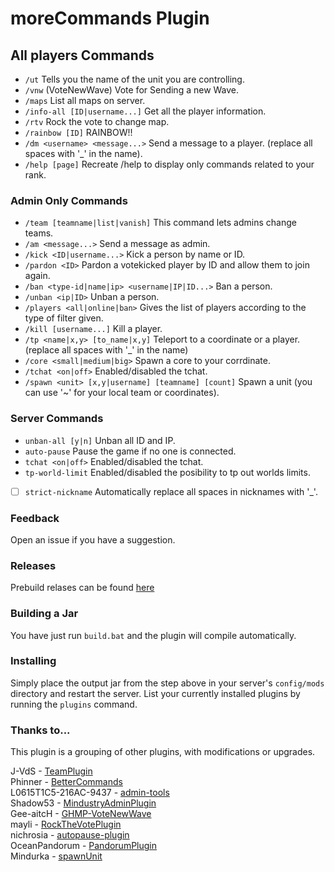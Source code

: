 # moreCommands Plugin

## All players Commands
* `/ut` Tells you the name of the unit you are controlling.
* `/vnw` (VoteNewWave) Vote for Sending a new Wave.
* `/maps` List all maps on server.
* `/info-all [ID|username...]` Get all the player information.
* `/rtv` Rock the vote to change map.
* `/rainbow [ID]` RAINBOW!!
* `/dm <username> <message...>` Send a message to a player. (replace all spaces with '_' in the name).
* `/help [page]` Recreate /help to display only commands related to your rank.

### Admin Only Commands
* `/team [teamname|list|vanish]` This command lets admins change teams.
* `/am <message...>` Send a message as admin.
* `/kick <ID|username...>` Kick a person by name or ID.
* `/pardon <ID>` Pardon a votekicked player by ID and allow them to join again.
* `/ban <type-id|name|ip> <username|IP|ID...>`  Ban a person.
* `/unban <ip|ID>` Unban a person.
* `/players <all|online|ban>` Gives the list of players according to the type of filter given.
* `/kill [username...]` Kill a player.
* `/tp <name|x,y> [to_name|x,y]` Teleport to a coordinate or a player. (replace all spaces with '_' in the name) 
* `/core <small|medium|big>` Spawn a core to your corrdinate.
* `/tchat <on|off>` Enabled/disabled the tchat.
* `/spawn <unit> [x,y|username] [teamname] [count]` Spawn a unit (you can use '~' for your local team or coordinates).

### Server Commands
* `unban-all [y|n]` Unban all ID and IP.
* `auto-pause` Pause the game if no one is connected.
* `tchat <on|off>` Enabled/disabled the tchat.
* `tp-world-limit` Enabled/disabled the posibility to tp out worlds limits.
- [ ] `strict-nickname` Automatically replace all spaces in nicknames with '_'.


### Feedback
Open an issue if you have a suggestion.

### Releases
Prebuild relases can be found [here](https://github.com/Susideur/moreCommands/releases)

### Building a Jar 
You have just run `build.bat` and the plugin will compile automatically.


### Installing

Simply place the output jar from the step above in your server's `config/mods` directory and restart the server.
List your currently installed plugins by running the `plugins` command.

### Thanks to...
This plugin is a grouping of other plugins, with modifications or upgrades.

J-VdS - [TeamPlugin](https://github.com/J-VdS/TeamPlugin)<br>
Phinner - [BetterCommands](https://github.com/Phinner/BetterCommands)<br>
L0615T1C5-216AC-9437 - [admin-tools](https://github.com/L0615T1C5-216AC-9437/admin-tools)<br>
Shadow53 - [MindustryAdminPlugin](https://github.com/Shadow53/MindustryAdminPlugin)<br>
Gee-aitcH - [GHMP-VoteNewWave](https://github.com/Gee-aitcH/GHMP-VoteNewWave)<br>
mayli - [RockTheVotePlugin](https://github.com/mayli/RockTheVotePlugin)<br>
nichrosia - [autopause-plugin](https://github.com/nichrosia/autopause-plugin)<br>
OceanPandorum - [PandorumPlugin](https://github.com/OceanPandorum/PandorumPlugin)<br>
Mindurka - [spawnUnit](https://github.com/Mindurka/spawnUnit)
